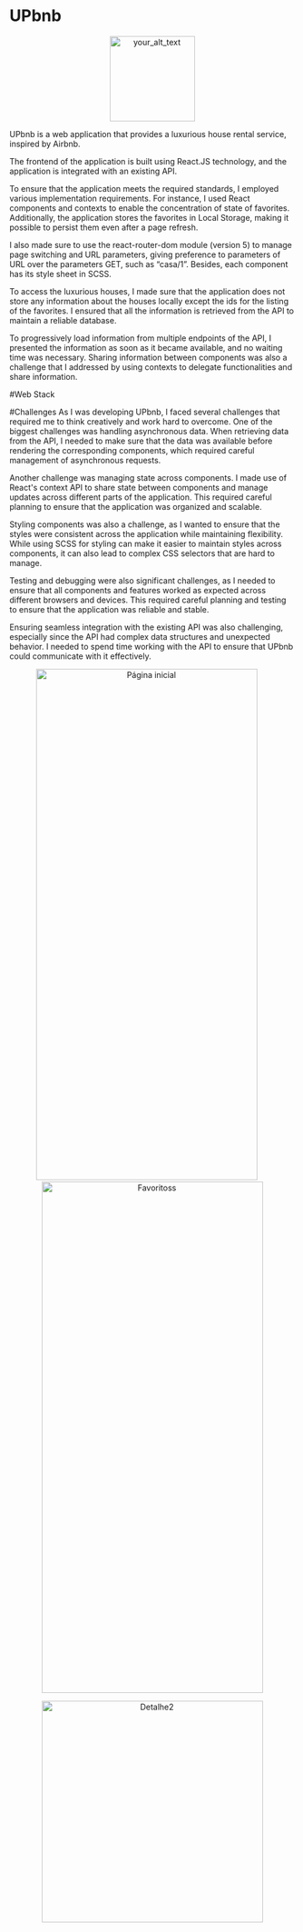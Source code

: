 # UPbnb
<p align="center">
  <img src="https://user-images.githubusercontent.com/87763388/223849925-e0363f20-0022-4736-991e-f059d4e770d7.png" alt="your_alt_text" height="150">
</p>
UPbnb is a web application that provides a luxurious house rental service, inspired by Airbnb. 

The frontend of the application is built using React.JS technology, and the application is integrated with an existing API.

To ensure that the application meets the required standards, I employed various implementation requirements. For instance, I used React components and contexts to enable the concentration of state of favorites. Additionally, the application stores the favorites in Local Storage, making it possible to persist them even after a page refresh.

I also made sure to use the react-router-dom module (version 5) to manage page switching and URL parameters, giving preference to parameters of URL over the parameters GET, such as “casa/1”. Besides, each component has its style sheet in SCSS.

To access the luxurious houses, I made sure that the application does not store any information about the houses locally except the ids for the listing of the favorites. I ensured that all the information is retrieved from the API to maintain a reliable database.

To progressively load information from multiple endpoints of the API, I presented the information as soon as it became available, and no waiting time was necessary. Sharing information between components was also a challenge that I addressed by using contexts to delegate functionalities and share information.

#Web Stack

#Challenges
As I was developing UPbnb, I faced several challenges that required me to think creatively and work hard to overcome. One of the biggest challenges was handling asynchronous data. When retrieving data from the API, I needed to make sure that the data was available before rendering the corresponding components, which required careful management of asynchronous requests.

Another challenge was managing state across components. I made use of React's context API to share state between components and manage updates across different parts of the application. This required careful planning to ensure that the application was organized and scalable.

Styling components was also a challenge, as I wanted to ensure that the styles were consistent across the application while maintaining flexibility. While using SCSS for styling can make it easier to maintain styles across components, it can also lead to complex CSS selectors that are hard to manage.

Testing and debugging were also significant challenges, as I needed to ensure that all components and features worked as expected across different browsers and devices. This required careful planning and testing to ensure that the application was reliable and stable.

Ensuring seamless integration with the existing API was also challenging, especially since the API had complex data structures and unexpected behavior. I needed to spend time working with the API to ensure that UPbnb could communicate with it effectively.

<p align="center">
<img height="900" width="390" alt="Página inicial" src="https://user-images.githubusercontent.com/87763388/223850596-d1da4d87-d0cd-45e7-bf7b-f018da781818.png">
    <span>&nbsp;&nbsp;&nbsp;&nbsp;</span>
<img height="900" width="390" alt="Favoritoss" src="https://user-images.githubusercontent.com/87763388/223854171-52583713-340c-4f02-b0d8-85d88f40dad2.png">
</p>
<p align="center">
  <img style="vertical-align: top;"  width="390" alt="Detalhe2" src="https://user-images.githubusercontent.com/87763388/223850603-09421384-d3fb-4df3-be48-4e290bef00ce.png">
</p>
